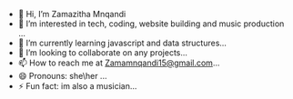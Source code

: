 - 👋 Hi, I’m Zamazitha Mnqandi
- 👀 I’m interested in tech, coding, website building and music production ...
- 🌱 I’m currently learning javascript and data structures...
- 💞️ I’m looking to collaborate on any projects...
- 📫 How to reach me at Zamamnqandi15@gmail.com...
- 😄 Pronouns: she\her ...
- ⚡ Fun fact: im also a musician...

<!---
Jordan815/Jordan815 is a ✨ special ✨ repository because its `README.md` (this file) appears on your GitHub profile.
You can click the Preview link to take a look at your changes.
--->
